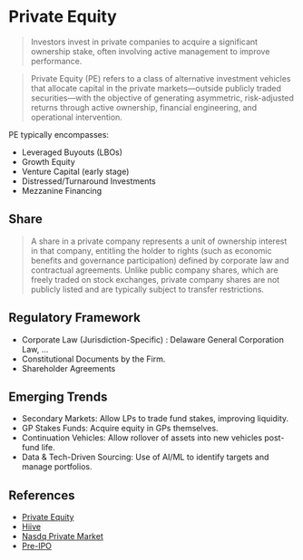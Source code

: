 # Private Equity

> Investors invest in private companies to acquire a significant ownership stake, often involving active management to improve performance.

> Private Equity (PE) refers to a class of alternative investment vehicles that allocate capital in the private markets—outside publicly traded securities—with the objective of generating asymmetric, risk-adjusted returns through active ownership, financial engineering, and operational intervention.

PE typically encompasses:

- Leveraged Buyouts (LBOs)
- Growth Equity
- Venture Capital (early stage)
- Distressed/Turnaround Investments
- Mezzanine Financing

## Share

> A share in a private company represents a unit of ownership interest in that company, entitling the holder to rights (such as economic benefits and governance participation) defined by corporate law and contractual agreements. Unlike public company shares, which are freely traded on stock exchanges, private company shares are not publicly listed and are typically subject to transfer restrictions.

## Regulatory Framework

- Corporate Law (Jurisdiction-Specific) : Delaware General Corporation Law, ...
- Constitutional Documents by the Firm.
- Shareholder Agreements

## Emerging Trends

- Secondary Markets: Allow LPs to trade fund stakes, improving liquidity.
- GP Stakes Funds: Acquire equity in GPs themselves.
- Continuation Vehicles: Allow rollover of assets into new vehicles post-fund life.
- Data & Tech-Driven Sourcing: Use of AI/ML to identify targets and manage portfolios.

## References

- [Private Equity](https://en.wikipedia.org/wiki/Private_equity)
- [Hiive](https://www.hiive.com/)
- [Nasdq Private Market](https://www.nasdaqprivatemarket.com/)
- [Pre-IPO](https://notice.co/)

